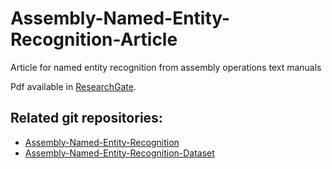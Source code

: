 # Assembly-Named-Entity-Recognition-Article
Article for named entity recognition from assembly operations text manuals

Pdf available in [ResearchGate](https://www.researchgate.net/publication/315719375_Evaluation_of_Stanford_NER_for_Extraction_of_Assembly_Information_from_Instruction_Manuals).

## Related git repositories:

* [Assembly-Named-Entity-Recognition](https://github.com/carlosmccosta/Assembly-Named-Entity-Recognition)
* [Assembly-Named-Entity-Recognition-Dataset](https://github.com/carlosmccosta/Assembly-Named-Entity-Recognition-Dataset)
